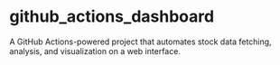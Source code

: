 # github_actions_dashboard
A GitHub Actions-powered project that automates stock data fetching, analysis, and visualization on a web interface.

